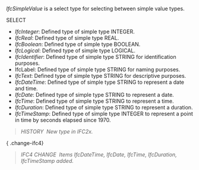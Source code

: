 ﻿_IfcSimpleValue_ is a select type for selecting between simple value types.

SELECT

*  _IfcInteger_: Defined type of simple type INTEGER. 
*  _IfcReal_: Defined type of simple type REAL. 
*  _IfcBoolean_: Defined type of simple type BOOLEAN. 
*  _IfcLogical_: Defined type of simple type LOGICAL. 
*  _IfcIdentifier_: Defined type of simple type STRING for identification purposes. 
* IfcLabel: Defined type of simple type STRING for naming purposes. 
*  _IfcText_: Defined type of simple type STRING for descriptive purposes. 
*  _IfcDateTime_: Defined type of simple type STRING to represent a date and time. 
*  _IfcDate_: Defined type of simple type STRING to represent a date. 
*  _IfcTime_: Defined type of simple type STRING to represent a time. 
*  _IfcDuration_: Defined type of simple type STRING to represent a duration. 
*  _IfcTimeStamp_: Defined type of simple type INTEGER to represent a point in time by seconds elapsed since 1970. 

> _HISTORY&nbsp; New type in IFC2x._

{ .change-ifc4}
> _IFC4 CHANGE&nbsp; Items _IfcDateTime_,
      _IfcDate_, _IfcTime_, _IfcDuration_,
      _IfcTimeStamp_ added._

